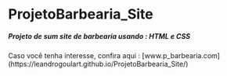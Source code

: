 # ProjetoBarbearia_Site
##### Projeto de sum site de barbearia usando : HTML e CSS
<p> Caso você tenha interesse, confira aqui :
[www.p_barbearia.com] (https://leandrogoulart.github.io/ProjetoBarbearia_Site/)

